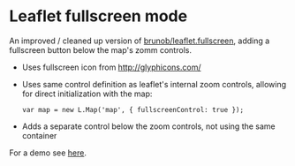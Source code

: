 Leaflet fullscreen mode
=======================

An improved / cleaned up version of [brunob/leaflet.fullscreen](https://github.com/brunob/leaflet.fullscreen), adding a fullscreen button below the map's zomm controls.

- Uses fullscreen icon from http://glyphicons.com/
- Uses same control definition as leaflet's internal zoom controls, allowing for direct initialization with the map:

  `var map = new L.Map('map', {
    fullscreenControl: true
  });`
- Adds a separate control below the zoom controls, not using the same container

For a demo see [here]().